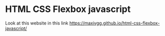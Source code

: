 # HTML CSS Flexbox javascript

Look at this website in this link https://maxivgg.github.io/html-css-flexbox-javascript/
